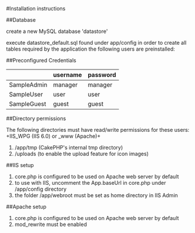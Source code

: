 #Installation instructions

##Database

create a new MySQL database 'datastore'

execute datastore_default.sql found under app/config in order to create all tables required by the application
the following users are preinstalled:

##Preconfigured Credentials

||username|password|
|:---------|:----------|:----------|
|SampleAdmin|manager|manager|
|SampleUser|user|user|
|SampleGuest|guest|guest|


##Directory permissions

The following directories must have read/write permissions for these users:
+IIS_WPG (IIS 6.0) or _www (Apache)+

1. /app/tmp (CakePHP's internal tmp directory)
2. /uploads (to enable the upload feature for icon images)

##IIS setup

1. core.php is configured to be used on Apache web server by default
2. to use with IIS, uncomment the App.baseUrl in core.php under /app/config directory
3. the folder /app/webroot must be set as home directory in IIS Admin

##Apache setup

1. core.php is configured to be used on Apache web server by default
2. mod_rewrite must be enabled
